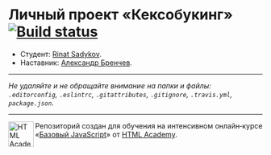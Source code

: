 ﻿# Личный проект «Кексобукинг» [![Build status][travis-image]][travis-url]

* Студент: [Rinat Sadykov](https://up.htmlacademy.ru/javascript/10/user/98853).
* Наставник: [Александр Бренчев](https://htmlacademy.ru/profile/id59895).

---

_Не удаляйте и не обращайте внимание на папки и файлы:_<br>
_`.editorconfig`, `.eslintrc`, `.gitattributes`, `.gitignore`, `.travis.yml`, `package.json`._

---

<a href="https://htmlacademy.ru/intensive/javascript"><img align="left" width="50" height="50" title="HTML Academy" src="https://up.htmlacademy.ru/static/img/intensive/javascript/logo-for-github.svg"></a>

Репозиторий создан для обучения на интенсивном онлайн‑курсе «[Базовый JavaScript](https://htmlacademy.ru/intensive/javascript)» от [HTML Academy](https://htmlacademy.ru).

[travis-image]: https://travis-ci.org/htmlacademy-javascript/98853-keksobooking.svg?branch=master
[travis-url]: https://travis-ci.org/htmlacademy-javascript/98853-keksobooking
